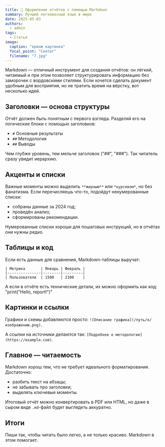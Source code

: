 ```yaml
---
title: 📃 Оформление отчётов с помощью Markdown
summary: Лучший легковесный язык в мире
date: 2025-05-03
authors:
  - admin
tags:
  - Статья
image:
  caption: "кринж картинка"
  focal_point: "Center"
  filename: "7.jpg"
---
```


Markdown — отличный инструмент для создания отчётов: он лёгкий, читаемый и при этом позволяет структурировать информацию без заморочек с вордовскими стилями. Если хочется сделать документ удобным для восприятия, но не тратить время на вёрстку, вот несколько идей.

## Заголовки — основа структуры

Отчёт должен быть понятным с первого взгляда. Разделяй его на логические блоки с помощью заголовков:

- `#` Основные результаты  
- `##` Методология  
- `##` Выводы  

Чем глубже уровень, тем мельче заголовок ("##", "###"). Так читатель сразу увидит иерархию.  

## Акценты и списки  
Важные моменты можно выделить `**жирным**` или `*курсивом*`, но без фанатизма. Если перечисляешь что-то, подойдут ненумерованные списки:  

- собраны данные за 2024 год;  
- проведён анализ;  
- сформированы рекомендации.

Нумерованные списки хороши для пошаговых инструкций, но в отчётах они нужны редко.  

## Таблицы и код  
Если есть данные для сравнения, Markdown-таблицы выручат:

```
| Метрика       | Январь | Февраль |  
|---------------|--------|---------|  
| Пользователи  | 1500   | 2100    |
```

А если в отчёте есть технические детали, их можно оформить как код: "print("Hello, report!")"

## Картинки и ссылки  
Графики и схемы добавляются просто: `![Описание графика](/путь/к/изображению.png)`.

А ссылки на источники делаются так: `[Подробнее о методологии](https://example.com)`.

## Главное — читаемость  

Markdown хорош тем, что не требует идеального форматирования. Достаточно: 

- разбить текст на абзацы;  
- не забывать про заголовки;  
- выделять ключевые моменты.  

Итоговый отчёт можно конвертировать в PDF или HTML, но даже в сыром виде `.md`-файл будет выглядеть аккуратно.  

## Итоги

Пиши так, чтобы читать было легко, а не только красиво. Markdown в этом помогает.
